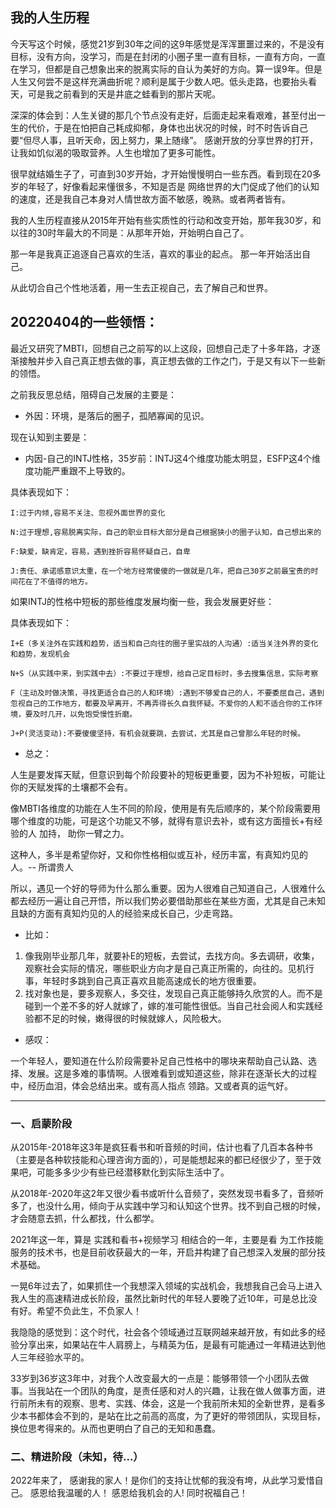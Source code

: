

## 我的人生历程
今天写这个时候，感觉21岁到30年之间的这9年感觉是浑浑噩噩过来的，不是没有目标，没有方向，没学习，而是在封闭的小圈子里一直有目标，一直有方向，一直在学习，但都是自己想象出来的脱离实际的自认为美好的方向。算一误9年。但是人生又何尝不是这样充满曲折呢？顺利是属于少数人吧。低头走路，也要抬头看天，可是我之前看到的天是井底之蛙看到的那片天呢。

深深的体会到：人生关键的那几个节点没有走好，后面走起来看艰难，甚至付出一生的代价，于是在怕把自己耗成抑郁，身体也出状况的时候，时不时告诉自己要“但尽人事，且听天命，因上努力，果上随缘”。
感谢开放的分享世界的打开，让我如饥似渴的吸取营养。人生也增加了更多可能性。

很早就结婚生子了，可直到30岁开始，才开始慢慢明白一些东西。看到现在20多岁的年轻了，好像看起来懂很多，不知是否是 网络世界的大门促成了他们的认知的速度，还是我自己本身对人情世故方面不敏感，晚熟。或者两者皆有。

我的人生历程直接从2015年开始有些实质性的行动和改变开始，那年我30岁，和以往的30时年最大的不同是：从那年开始，开始明白自己了。

  那一年是我真正追逐自己喜欢的生活，喜欢的事业的起点。
  那一年开始活出自己。

从此切合自己个性地活着，用一生去正视自己，去了解自己和世界。


20220404的一些领悟：
---

最近又研究了MBTI，回想自己之前写的以上这段，回想自己走了十多年路，才逐渐接触并步入自己真正想去做的事，真正想去做的工作之门，于是又有以下一些新的领悟。

之前我反思总结，阻碍自己发展的主要是：

- 外因：环境，是落后的圈子，孤陋寡闻的见识。

现在认知到主要是：

- 内因-自己的INTJ性格，35岁前：INTJ这4个维度功能太明显，ESFP这4个维度功能严重跟不上导致的。

具体表现如下：
```
I:过于内倾,容易不关注、忽视外面世界的变化 

N:过于理想,容易脱离实际，自己的职业目标大部分是自己根据狭小的圈子认知，自己想出来的

F:缺爱，缺肯定，容易，遇到挫折容易怀疑自己，自卑

J:责任、承诺感意识太重，在一个地方经常傻傻的一做就是几年，把自己30岁之前最宝贵的时间花在了不值得的地方。
```
如果INTJ的性格中短板的那些维度发展均衡一些，我会发展更好些：

具体表现如下：
```
I+E（多关注外在实践和趋势，适当和自己向往的圈子里实战的人沟通）:适当关注外界的变化和趋势，发现机会

N+S（从实践中来，到实践中去）:不要过于理想，给自己定目标时，多去搜集信息，实际考察

F（主动及时做决策，寻找更适合自己的人和环境）:遇到不够爱自己的人，不要委屈自己，遇到忽视自己的工作地方，都要及早离开，不再弄得长久自我怀疑。不爱你的人和不适合你的工作环境，要及时几开，以免饱受慢性折磨。

J+P(灵活变动):不要傻傻坚持，有机会就要跳，去尝试，尤其是自己曾那么年轻的时候。
```
- 总之：

人生是要发挥天赋，但意识到每个阶段要补的短板更重要，因为不补短板，可能让你的天赋发挥的土壤都不会有。

像MBTI各维度的功能在人生不同的阶段，使用是有先后顺序的，某个阶段需要用哪个维度的功能，可是这个功能又不够，就得有意识去补，或有这方面擅长+有经验的人 加持， 助你一臂之力。

这种人，多半是希望你好，又和你性格相似或互补，经历丰富，有真知灼见的人。-- 所谓贵人

所以，遇见一个好的导师为什么那么重要。因为人很难自己知道自己，人很难什么都去经历一遍让自己开悟，所以我们势必要借助那些在某些方面，尤其是自己未知且缺的方面有真知灼见的人的经验来成长自己，少走弯路。

- 比如：

1. 像我刚毕业那几年，就要补E的短板，去尝试，去找方向。多去调研，收集，观察社会实际的情况，哪些职业方向才是自己真正所需的，向往的。见机行事，年轻时多跳到自己真正喜欢且能高速成长的地方很重要。
2. 找对象也是，要多观察人，多交往，发现自己真正能够持久欣赏的人。而不是碰到一个差不多的好人就嫁了，嫁的准可能性很低。当自己社会阅人和实践经验都不足的时候，嫩得很的时候就嫁人，风险极大。

- 感叹：

一个年轻人，要知道在什么阶段需要补足自己性格中的哪块来帮助自己认路、选择、发展。这是多难的事情啊。人很难看到或知道这些，除非在逐渐长大的过程中，经历血泪，体会总结出来。或有高人指点 
领路。又或者真的运气好。

---



### 一、启蒙阶段
从2015年-2018年这3年是疯狂看书和听音频的时间，估计也看了几百本各种书（主要是各种软技能和心理咨询方面的），可是能想起来的都已经很少了，至于效果吧，可能多多少少有些已经潜移默化到实际生活中了。

从2018年-2020年这2年又很少看书或听什么音频了，突然发现书看多了，音频听多了，也没什么用，倾向于从实践中学习和认知这个世界。找不到自己根的时候，才会随意去抓，什么都找，什么都学。

2021年这一年，算是 实践和看书+视频学习 相结合的一年，主要是看 为工作技能服务的技术书，也是目前收获最大的一年，开启并构建了自己想深入发展的部分技术基础。

一晃6年过去了，如果抓住一个我想深入领域的实战机会，我想我自己会马上进入我人生的高速精进成长阶段，虽然比新时代的年轻人要晚了近10年，可是总比没有好。希望不负此生，不负家人！

我隐隐的感觉到：这个时代，社会各个领域通过互联网越来越开放，有如此多的经验分享出来，如果站在牛人肩膀上，与精英为伍，是最有可能通过一年精进达到他人三年经验水平的。

33岁到36岁这3年中，对我个人改变最大的一点是：能够带领一个小团队去做事。当我站在一个团队的角度，是责任感和对人的兴趣，让我在做人做事方面，进行前所未有的观察、思考、实践、体会，这是一个我前所未知的全新世界，是看多少本书都体会不到的，是站在比之前高的高度，为了更好的带领团队，实现目标，换位思考得来的。从而也更明白了自己的无知和愚蠢。


### 二、精进阶段（未知，待...）
2022年来了， 感谢我的家人！是你们的支持让忧郁的我没有垮，从此学习爱惜自己。 感恩给我温暖的人！ 感恩给我机会的人! 同时祝福自己！

